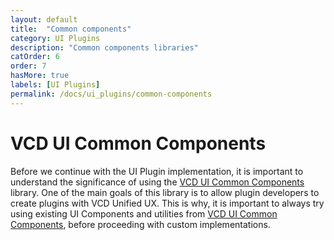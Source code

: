```yaml
---
layout: default
title:  "Common components"
category: UI Plugins
description: "Common components libraries"
catOrder: 6
order: 7
hasMore: true
labels: [UI Plugins]
permalink: /docs/ui_plugins/common-components
---
```

# VCD UI Common Components
Before we continue with the UI Plugin implementation, it is important to understand the significance of using the [VCD UI Common Components][ui-components] library.
One of the main goals of this library is to allow plugin developers to create plugins with VCD Unified UX. This is why, 
it is important to always try using existing UI Components and utilities from [VCD UI Common Components][ui-components], before
proceeding with custom implementations.

[ui-components]: https://vmware.github.io/vmware-cloud-director-ui-components/home